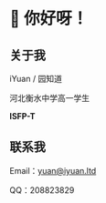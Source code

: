# 👋 你好呀！

## 关于我 ##

iYuan / 园知道

河北衡水中学高一学生

**ISFP-T**

## 联系我 ##

Email：[yuan@iyuan.ltd][1]

QQ：208823829

  [1]: mailto://yuan@iyuan.ltd

